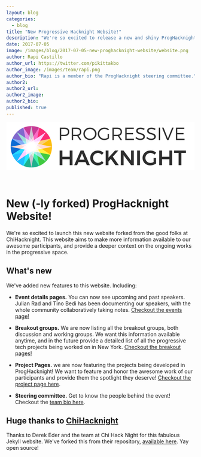 ```yaml
---
layout: blog
categories:
  - blog
title: "New Progressive Hacknight Website!"
description: "We're so excited to release a new and shiny ProgHacknight website! Inspired and forked from proghacknight's awesome Jekyll website."
date: 2017-07-05
image: /images/blog/2017-07-05-new-proghacknight-website/website.png
author: Rapi Castillo
author_url: https://twitter.com/pikittakbo
author_image: /images/team/rapi.png
author_bio: "Rapi is a member of the ProgHacknight steering committee."
author2:
author2_url:
author2_image:
author2_bio:
published: true
---
```


<p class="text-center"><img src="/images/logo/logo.png" alt="Progressive Hacknight" class="img-thumbnail" />

<br /><small><em></em>
</small>
</p>

# New (-ly forked) ProgHacknight Website!

We're so excited to launch this new website forked from the good folks at ChiHacknight. This website aims to make more information available to our awesome participants, and provide a deeper context on the ongoing works in the progressive space.

## What's new

We've added new features to this website. Including:

* **Event details pages.** You can now see upcoming and past speakers. Julian Rad and Tino Bedi has been documenting our speakers, with the whole community collaboratively taking notes. [Checkout the events page!](/events)

* **Breakout groups.** We are now listing all the breakout groups, both discussion and working groups. We want this information available anytime, and in the future provide a detailed list of all the progressive tech projects being worked on in New York. [Checkout the breakout pages!](/breakouts.html)

* **Project Pages.** we are now featuring the projects being developed in ProgHacknight! We want to feature and honor the awesome work of our participants and provide them the spotlight they deserve! [Checkout the project page here](/projects).

* **Steering committee.** Get to know the people behind the event! Checkout the [team bio here](/steering-committee.html).

## Huge thanks to [ChiHacknight](//www.chihacknight.org)

Thanks to Derek Eder and the team at Chi Hack Night for this fabulous Jekyll website. We've forked this from their repository, [available here](https://github.com/chihacknight/chihacknight.org). Yay open source!
